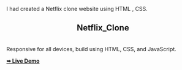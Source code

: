 
I had created a Netflix clone website using HTML , CSS.
<h2 align="center">Netflix_Clone</h2>

   <br />Responsive for all devices, build using HTML, CSS, and JavaScript.

  <a href="https://student-vani.github.io/netflix/ "><strong>➥ Live Demo</strong></a>

</div>
